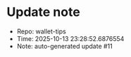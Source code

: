 ﻿# Update note
- Repo: wallet-tips
- Time: 2025-10-13 23:28:52.6876554
- Note: auto-generated update #11

